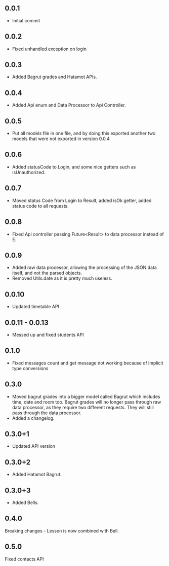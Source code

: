 ## 0.0.1
* Initial commit
## 0.0.2
* Fixed unhandled exception on login
## 0.0.3
* Added Bagrut grades and Hatamot APIs.
## 0.0.4
* Added Api enum and Data Processor to Api Controller.
## 0.0.5
* Put all models file in one file, and by doing this exported another two models that were not exported in version 0.0.4
## 0.0.6
* Added statusCode to Login, and some nice getters such as isUnauthorized.
## 0.0.7
* Moved status Code from Login to Result, added isOk getter, added status code to all requests.
## 0.0.8
* Fixed Api controller passing Future<Result<E>> to data processor instead of E.
## 0.0.9
* Added raw data processor, allowing the processing of the JSON data itself, and not the parsed objects.
* Removed Utils.date as it is pretty much useless.
## 0.0.10
* Updated timetable API
## 0.0.11 - 0.0.13
* Messed up and fixed students API
## 0.1.0
* Fixed messages count and get message not working because of implicit type conversions
## 0.3.0
* Moved bagrut grades into a bigger model called Bagrut which includes time, date and room too.
  Bagrut grades will no longer pass through raw data processor, as they require two different requests.
  They will still pass through the data processor.
* Added a changelog.
## 0.3.0+1
* Updated API version
## 0.3.0+2
* Added Hatamot Bagrut.
## 0.3.0+3
* Added Bells.
## 0.4.0
Breaking changes - Lesson is now combined with Bell.
## 0.5.0
Fixed contacts API